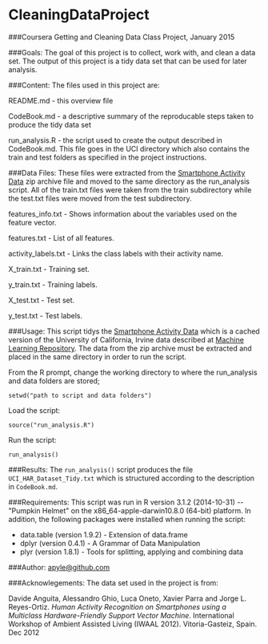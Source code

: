 CleaningDataProject
===================

###Coursera Getting and Cleaning Data Class Project, January 2015

###Goals:
The goal of this project is to collect, work with, and clean a data set. The
output of this project is a tidy data set that can be used for later analysis.

###Content:
The files used in this project are:

README.md - this overview file

CodeBook.md - a descriptive summary of the reproducable steps taken to produce
              the tidy data set

run_analysis.R - the script used to create the output described in CodeBook.md.
                 This file goes in the UCI directory which also contains the 
                 train and test folders as specified in the project instructions.

###Data Files:
These files were extracted from the [Smartphone Activity Data](https://d396qusza40orc.cloudfront.net/getdata%2Fprojectfiles%2FUCI%20HAR%20Dataset.zip) 
zip archive file and moved to the same directory as the run_analysis script. 
All of the train.txt files were taken from the train subdirectory while the 
test.txt files were moved from the test subdirectory.

features_info.txt - Shows information about the variables used on the feature vector.

features.txt - List of all features.

activity_labels.txt - Links the class labels with their activity name.

X_train.txt - Training set.

y_train.txt - Training labels.

X_test.txt - Test set.

y_test.txt - Test labels.

###Usage:
This script tidys the 
[Smartphone Activity Data](https://d396qusza40orc.cloudfront.net/getdata%2Fprojectfiles%2FUCI%20HAR%20Dataset.zip) 
which is a cached version of the University of California, Irvine data described at 
[Machine Learning Repository](http://archive.ics.uci.edu/ml/datasets/Human+Activity+Recognition+Using+Smartphones).
The data from the zip archive must be extracted and placed in the same directory
in order to run the script.

From the R prompt, change the working directory to where the run_analysis and 
data folders are stored;

`setwd("path to script and data folders")`

Load the script:

`source("run_analysis.R")`

Run the script:

`run_analysis()`

###Results:
The `run_analysis()` script produces the file `UCI_HAR_Dataset_Tidy.txt` which 
is structured according to the description in `CodeBook.md`.

###Requirements:
This script was run in R version 3.1.2 (2014-10-31) -- "Pumpkin Helmet" on the
x86_64-apple-darwin10.8.0 (64-bit) platform. In addition, the following 
packages were installed when running the script:

* data.table (version 1.9.2) - Extension of data.frame
* dplyr (version 0.4.1) - A Grammar of Data Manipulation
* plyr (version 1.8.1) - Tools for splitting, applying and combining data

###Author: 
apyle@github.com

###Acknowlegements:
The data set used in the project is from: 

Davide Anguita, Alessandro Ghio, Luca Oneto, Xavier Parra and Jorge L. Reyes-Ortiz. 
*Human Activity Recognition on Smartphones using a Multiclass Hardware-Friendly 
Support Vector Machine*. International Workshop of Ambient Assisted Living 
(IWAAL 2012). Vitoria-Gasteiz, Spain. Dec 2012

